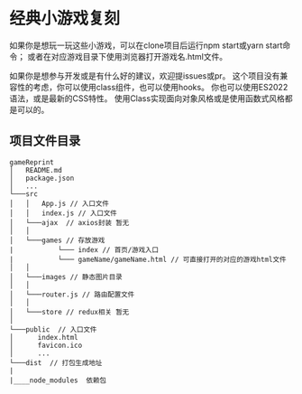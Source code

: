 # 经典小游戏复刻

如果你是想玩一玩这些小游戏，可以在clone项目后运行npm start或yarn start命令；
或者在对应游戏目录下使用浏览器打开游戏名.html文件。

如果你是想参与开发或是有什么好的建议，欢迎提issues或pr。
这个项目没有兼容性的考虑，你可以使用class组件，也可以使用hooks。
你也可以使用ES2022语法，或是最新的CSS特性。
使用Class实现面向对象风格或是使用函数式风格都是可以的。

## 项目文件目录

```
gameReprint
│   README.md
│   package.json
│   ...
└───src
│   │   App.js // 入口文件
│   │   index.js // 入口文件
│   └───ajax  // axios封装 暂无
│   │
│   └───games // 存放游戏
|           └─── index // 首页/游戏入口
|           └─── gameName/gameName.html // 可直接打开的对应的游戏html文件
│   │
│   └───images // 静态图片目录
│   │
│   └───router.js // 路由配置文件
│   │
│   └───store // redux相关 暂无
│
└───public  // 入口文件
│      index.html
│      favicon.ico
│      ...
└───dist  // 打包生成地址
|
|____node_modules  依赖包

```
